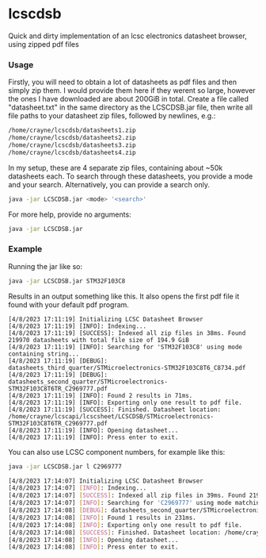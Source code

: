 # lcscdsb
Quick and dirty implementation of an lcsc electronics datasheet browser, using zipped pdf files

### Usage
Firstly, you will need to obtain a lot of datasheets as pdf files and then simply zip them. I would provide them here if they werent so large, however the ones I have downloaded are about 200GiB in total.
Create a file called "datasheet.txt" in the same directory as the LCSCDSB.jar file, then write all file paths to your datasheet zip files, followed by newlines, e.g.:
```sh
/home/crayne/lcscdsb/datasheets1.zip
/home/crayne/lcscdsb/datasheets2.zip
/home/crayne/lcscdsb/datasheets3.zip
/home/crayne/lcscdsb/datasheets4.zip
```
In my setup, these are 4 separate zip files, containing about ~50k datasheets each.
To search through these datasheets, you provide a mode and your search. Alternatively, you can provide a search only.
```sh
java -jar LCSCDSB.jar <mode> '<search>'
```
For more help, provide no arguments:
```sh
java -jar LCSCDSB.jar
```
### Example
Running the jar like so:
```sh
java -jar LCSCDSB.jar STM32F103C8
```
Results in an output something like this. It also opens the first pdf file it found with your default pdf program.
```
[4/8/2023 17:11:19] Initializing LCSC Datasheet Browser
[4/8/2023 17:11:19] [INFO]: Indexing...
[4/8/2023 17:11:19] [SUCCESS]: Indexed all zip files in 38ms. Found 219970 datasheets with total file size of 194.9 GiB
[4/8/2023 17:11:19] [INFO]: Searching for 'STM32F103C8' using mode containing string...
[4/8/2023 17:11:19] [DEBUG]: datasheets_third_quarter/STMicroelectronics-STM32F103C8T6_C8734.pdf
[4/8/2023 17:11:19] [DEBUG]: datasheets_second_quarter/STMicroelectronics-STM32F103C8T6TR_C2969777.pdf
[4/8/2023 17:11:19] [INFO]: Found 2 results in 71ms.
[4/8/2023 17:11:19] [INFO]: Exporting only one result to pdf file.
[4/8/2023 17:11:19] [SUCCESS]: Finished. Datasheet location: /home/crayne/lcscapi/lcscsheet/LCSCDSB/STMicroelectronics-STM32F103C8T6TR_C2969777.pdf
[4/8/2023 17:11:19] [INFO]: Opening datasheet...
[4/8/2023 17:11:19] [INFO]: Press enter to exit.
```
You can also use LCSC component numbers, for example like this:
```sh
java -jar LCSCDSB.jar l C2969777

[4/8/2023 17:14:07] Initializing LCSC Datasheet Browser
[4/8/2023 17:14:07] [INFO]: Indexing...
[4/8/2023 17:14:07] [SUCCESS]: Indexed all zip files in 39ms. Found 219970 datasheets with total file size of 194.9 GiB
[4/8/2023 17:14:07] [INFO]: Searching for 'C2969777' using mode matching lcsc part number...
[4/8/2023 17:14:08] [DEBUG]: datasheets_second_quarter/STMicroelectronics-STM32F103C8T6TR_C2969777.pdf
[4/8/2023 17:14:08] [INFO]: Found 1 results in 231ms.
[4/8/2023 17:14:08] [INFO]: Exporting only one result to pdf file.
[4/8/2023 17:14:08] [SUCCESS]: Finished. Datasheet location: /home/crayne/lcscapi/lcscsheet/LCSCDSB/STMicroelectronics-STM32F103C8T6TR_C2969777.pdf
[4/8/2023 17:14:08] [INFO]: Opening datasheet...
[4/8/2023 17:14:08] [INFO]: Press enter to exit.
```
